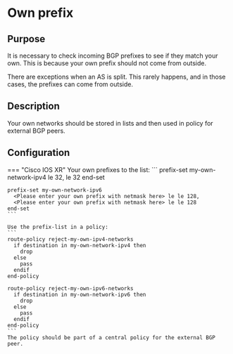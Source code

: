 # Own prefix

## Purpose
It is necessary to check incoming BGP prefixes to see if they match your own. This is because your own prefix should not come from outside.

There are exceptions when an AS is split. This rarely happens, and in those cases, the prefixes can come from outside.

## Description
Your own networks should be stored in lists and then used in policy for external BGP peers. 

## Configuration
=== "Cisco IOS XR"
    Your own prefixes to the list:
    ```
    prefix-set my-own-network-ipv4
      <Please enter your own prefix with netmask here> le 32,
      <Please enter your own prefix with netmask here> le 32
    end-set
    
    prefix-set my-own-network-ipv6
      <Please enter your own prefix with netmask here> le le 128,
      <Please enter your own prefix with netmask here> le le 128
    end-set
    ```

    Use the prefix-list in a policy:
    ```
    route-policy reject-my-own-ipv4-networks
      if destination in my-own-network-ipv4 then
        drop
      else
        pass
      endif
    end-policy

    route-policy reject-my-own-ipv6-networks
      if destination in my-own-network-ipv6 then
        drop
      else
        pass
      endif
    end-policy
    ```
    The policy should be part of a central policy for the external BGP peer.
